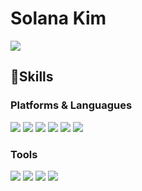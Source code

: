 # Solana Kim

<!-- About me -->
<a href="https://www.linkedin.com/in/Solanakim/" target="_blank"><img src="https://img.shields.io/badge/HansolKim-0A66C2?style=flat-square&logo=Linkedin&logoColor=white"/></a>

## 💪Skills

### Platforms & Languagues 

<p>
<img src="https://img.shields.io/badge/C Sharp-239120?style=flat-square&logo=C Sharp&logoColor=white"/>
<img src="https://img.shields.io/badge/JavaScript-F7DF1E?style=flat-square&logo=Javascript&logoColor=white"/>
<img src="https://img.shields.io/badge/Blazor-512BD4?style=flat-square&logo=Blazor&logoColor=white"/>
<img src="https://img.shields.io/badge/MSSQL-CC2927?style=flat-square&logo=Microsoft SQL Server&logoColor=white"/>
<img src="https://img.shields.io/badge/React-61DAFB?style=flat-square&logo=React&logoColor=black"/>
<img src="https://img.shields.io/badge/Node.js-339933?style=flat-square&logo=Node.js&logoColor=white"/

</p>

### Tools

<p>
<img src="https://img.shields.io/badge/Azure DevOps-0078D7?style=flat-square&logo=Azure DevOps&logoColor=white"/>
<img src="https://img.shields.io/badge/Visual Studio-5C2D91?style=flat-square&logo=Visual Studio&logoColor=white"/>
<img src="https://img.shields.io/badge/Visual Studio Code-007ACC?style=flat-square&logo=Visual Studio Code&logoColor=white"/>
<img src="https://img.shields.io/badge/Git-F05032?style=flat-square&logo=Git&logoColor=white"/>
</p>

